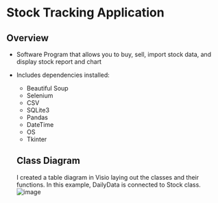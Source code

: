 # Stock Tracking Application

## Overview

- Software Program that allows you to buy, sell, import stock data, and display stock report and chart
- Includes dependencies installed:
  - Beautiful Soup
  - Selenium
  - CSV
  - SQLite3
  - Pandas
  - DateTime
  - OS
  - Tkinter
  
  ## Class Diagram
  I created a table diagram in Visio laying out the classes and their functions. In this example, DailyData is connected to Stock class.
  ![image](https://user-images.githubusercontent.com/108701384/178635055-b2137e8c-5787-4c9d-9b75-9e312ba96fe2.png)

  
  
